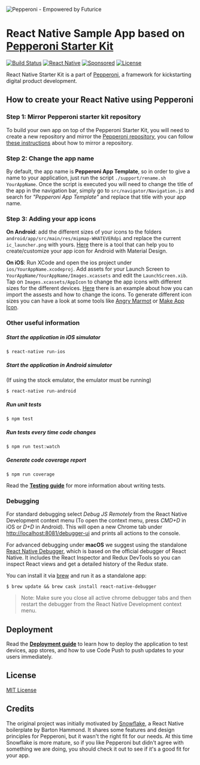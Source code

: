 ![Pepperoni - Empowered by Futurice](/docs/pepperoni.png?v=2)

React Native Sample App based on [Pepperoni Starter Kit](http://getpepperoni.com)
===

[![Build Status](https://travis-ci.org/futurice/pepperoni-app-kit.svg?branch=master)](https://travis-ci.org/futurice/pepperoni-app-kit)
[![React Native](https://img.shields.io/badge/react%20native-0.42.0-brightgreen.svg)](https://github.com/facebook/react-native)
[![Sponsored](https://img.shields.io/badge/chilicorn-sponsored-brightgreen.svg)](http://spiceprogram.org/oss-sponsorship/)
[![License](https://img.shields.io/github/license/mashape/apistatus.svg?maxAge=2592000)](https://github.com/futurice/pepperoni-app-kit/blob/master/LICENSE)

React Native Starter Kit is a part of [Pepperoni](http://getpepperoni.com), a framework for kickstarting digital product development.

## How to create your React Native using Pepperoni

### Step 1: Mirror Pepperoni starter kit repository

To build your own app on top of the Pepperoni Starter Kit, you will need to create a new repository and mirror the [Pepperoni repository](https://github.com/futurice/pepperoni-app-kit), you can  follow [these instructions](https://help.github.com/articles/duplicating-a-repository/) about how to mirror a repository.

### Step 2: Change the app name

By default, the app name is **Pepperoni App Template**, so in order to give a name to your application, just run the script `./support/rename.sh YourAppName`. Once the script is executed you will need to change the title of the app in the navigation bar, simply go to `src/navigator/Navigation.js` and search for *"Pepperoni App Template"* and replace that title with your app name.

### Step 3: Adding your app icons

**On Android**: add the different sizes of your icons to the folders `android/app/src/main/res/mipmap-WHATEVERdpi` and replace the current `ic_launcher.png` with yours. 
[Here](http://romannurik.github.io/AndroidAssetStudio/icons-launcher.html) there is a tool that can help you to create/customize your app icon for Android with Material Design.

**On iOS**: Run XCode and open the ios project under `ios/YourAppName.xcodeproj`. Add assets for your Launch Screen to `YourAppName/YourAppName/Images.xcassets` and edit the `LaunchScreen.xib`. 
Tap on `Images.xcassets/AppIcon` to change the app icons with different sizes for the different devices. 
[Here](https://guides.codepath.com/ios/Adding-Image-Assets) there is an example about how you can import the assests and how to change the icons. 
To generate different icon sizes you can have a look at some tools like [Angry Marmot](http://icon.angrymarmot.org) or [Make App Icon](http://makeappicon.com).

### Other useful information

##### Start the application in iOS simulator
```
$ react-native run-ios
```

##### Start the application in Android simulator
(If using the stock emulator, the emulator must be running)
```
$ react-native run-android
```

##### Run unit tests
```
$ npm test
```

##### Run tests every time code changes
```
$ npm run test:watch
```

##### Generate code coverage report
```
$ npm run coverage
```

Read the **[Testing guide](docs/TESTING.md)** for more information about writing tests.

### Debugging

For standard debugging select *Debug JS Remotely* from the React Native Development context menu (To open the context menu, press *CMD+D* in iOS or *D+D* in Android). This will open a new Chrome tab under [http://localhost:8081/debugger-ui](http://localhost:8081/debugger-ui) and prints all actions to the console.

For advanced debugging under **macOS** we suggest using the standalone [React Native Debugger](https://github.com/jhen0409/react-native-debugger), which is based on the official debugger of React Native.
It includes the React Inspector and Redux DevTools so you can inspect React views and get a detailed history of the Redux state.

You can install it via [brew](https://brew.sh/) and run it as a standalone app:
```
$ brew update && brew cask install react-native-debugger
```
> Note: Make sure you close all active chrome debugger tabs and then restart the debugger from the React Native Development context menu.

## Deployment

Read the **[Deployment guide](docs/DEPLOYMENT.md)** to learn how to deploy the application to test devices, app stores, and how to use Code Push to push updates to your users immediately.

## License

[MIT License](LICENSE)

## Credits

The original project was initially motivated by [Snowflake](https://github.com/bartonhammond/snowflake), a React Native boilerplate by Barton Hammond. It shares some features and design principles for Pepperoni, but it wasn't the right fit for our needs. At this time Snowflake is more mature, so if you like Pepperoni but didn't agree with something we are doing, you should check it out to see if it's a good fit for your app.
